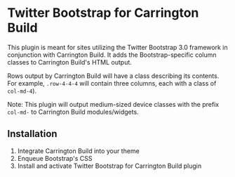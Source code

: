 # Twitter Bootstrap for Carrington Build

This plugin is meant for sites utilizing the Twitter Bootstrap 3.0 framework in conjunction with Carrington Build. It adds the Bootstrap-specific column classes to Carrington Build's HTML output.

Rows output by Carrington Build will have a class describing its contents. For example, `.row-4-4-4` will contain three columns, each with a class of `col-md-4`).

Note: This plugin will output medium-sized device classes with the prefix `col-md-` to Carrington Build modules/widgets.

## Installation

1. Integrate Carrington Build into your theme
2. Enqueue Bootstrap's CSS
3. Install and activate Twitter Bootstrap for Carrington Build plugin
